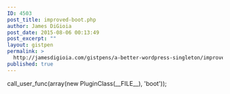 ```yaml
---
ID: 4503
post_title: improved-boot.php
author: James DiGioia
post_date: 2015-08-06 00:13:49
post_excerpt: ""
layout: gistpen
permalink: >
  http://jamesdigioia.com/gistpens/a-better-wordpress-singleton/improved-boot-php/
published: true
---
```

call_user_func(array(new PluginClass(\_\_FILE\_\_), 'boot'));